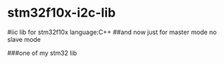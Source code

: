 stm32f10x-i2c-lib
====================

#iic lib for stm32f10x  language:C++
##and now just for master mode no slave mode

###one of my stm32 lib

